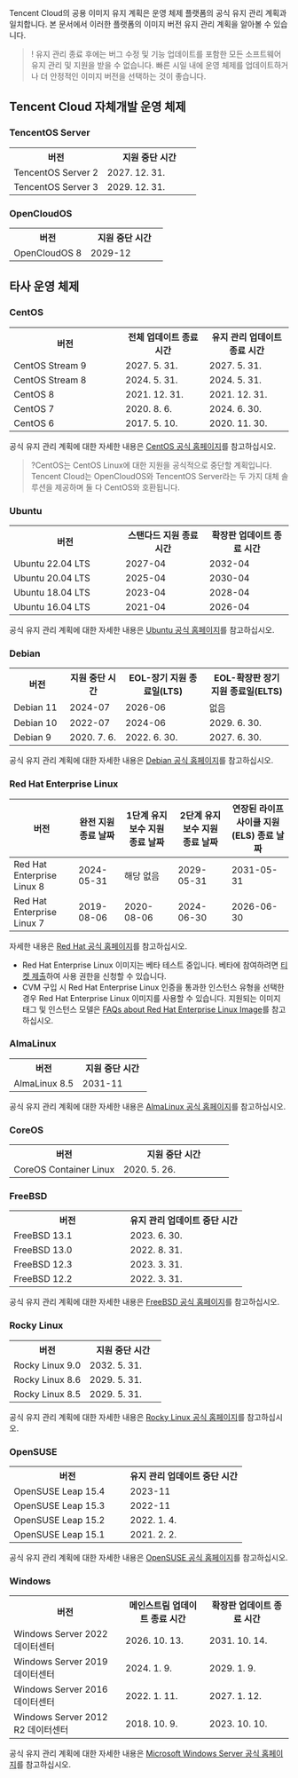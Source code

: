 Tencent Cloud의 공용 이미지 유지 계획은 운영 체제 플랫폼의 공식 유지 관리 계획과 일치합니다. 본 문서에서 이러한 플랫폼의 이미지 버전 유지 관리 계획을 알아볼 수 있습니다.

>! 유지 관리 종료 후에는 버그 수정 및 기능 업데이트를 포함한 모든 소프트웨어 유지 관리 및 지원을 받을 수 없습니다. 빠른 시일 내에 운영 체제를 업데이트하거나 더 안정적인 이미지 버전을 선택하는 것이 좋습니다.



## Tencent Cloud 자체개발 운영 체제

### TencentOS Server
<table>
	<tr>
		<th width="50%">버전</th>
		<th>지원 중단 시간</th>
	</tr>
	<tr>
		<td>TencentOS Server 2</td>
		<td>2027. 12. 31.</td>
	</tr>
	<tr>
		<td>TencentOS Server 3</td>
		<td>2029. 12. 31.</td>
	</tr>
</table>





### OpenCloudOS
<table>
	<tr>
		<th width="50%">버전</th>
		<th>지원 중단 시간</th>
	</tr>
	<tr>
		<td>OpenCloudOS 8</td>
		<td>2029-12</td>
		</tr>
</table>



## 타사 운영 체제

### CentOS
<table>
	<tr>
		<th width="40%">버전</th>
		<th width="30%">전체 업데이트 종료 시간</th>
		<th width="30%">유지 관리 업데이트 종료 시간</th>	
	</tr>
	<tr>
		<td>CentOS Stream 9</td>
		<td>2027. 5. 31.</td>
		<td>2027. 5. 31.</td>
	</tr>
	<tr>
		<td>CentOS Stream 8</td>
		<td>2024. 5. 31.</td>
		<td>2024. 5. 31.</td>
	</tr>
		<tr>
		<td>CentOS 8</td>
		<td>2021. 12. 31.</td>
		<td>2021. 12. 31.</td>
	</tr>
		<tr>
		<td>CentOS 7</td>
		<td>2020. 8. 6.</td>
		<td>2024. 6. 30.</td>
	</tr>
		<tr>
		<td>CentOS 6</td>
		<td>2017. 5. 10.</td>
		<td>2020. 11. 30.</td>
	</tr>
</table>

공식 유지 관리 계획에 대한 자세한 내용은 [CentOS 공식 홈페이지](https://wiki.centos.org/About/Product)를 참고하십시오.
>?CentOS는 CentOS Linux에 대한 지원을 공식적으로 중단할 계획입니다. Tencent Cloud는 OpenCloudOS와 TencentOS Server라는 두 가지 대체 솔루션을 제공하며 둘 다 CentOS와 호환됩니다.



### Ubuntu
<table>
	<tr>
		<th width="40%">버전</th>
		<th width="30%">스탠다드 지원 종료 시간</th>
		<th width="30%">확장판 업데이트 종료 시간</th>	
	</tr>
	<tr>
		<td>Ubuntu 22.04 LTS</td>
		<td>2027-04</td>
		<td>2032-04</td>
	</tr>
		<tr>
		<td>Ubuntu 20.04 LTS</td>
		<td>2025-04</td>
		<td>2030-04</td>
	</tr>
		<tr>
		<td>Ubuntu 18.04 LTS</td>
		<td>2023-04</td>
		<td>2028-04</td>
	</tr>
		<tr>
		<td>Ubuntu 16.04 LTS</td>
		<td>2021-04</td>
		<td>2026-04</td>
	</tr>
</table>


공식 유지 관리 계획에 대한 자세한 내용은 [Ubuntu 공식 홈페이지](https://wiki.ubuntu.com/Releases)를 참고하십시오.



### Debian
<table>
	<tr>
		<th width="20%">버전</th>
		<th width="20%">지원 중단 시간 </th>
		<th width="30%">EOL-장기 지원 종료일(LTS)</th>
		<th width="30%">EOL-확장판 장기 지원 종료일(ELTS)</th>
	</tr>
	<tr>
		<td>Debian 11</td>
		<td>2024-07</td>
		<td>2026-06</td>
		<td>없음</td>
	</tr>
	<tr>
		<td>Debian 10</td>
		<td>2022-07</td>
		<td>2024-06</td>
		<td>2029. 6. 30.</td>
	</tr>
	<tr>
		<td>Debian 9</td>
		<td>2020. 7. 6.</td>
		<td>2022. 6. 30.</td>
		<td>2027. 6. 30.</td>
	</tr>
</table>


공식 유지 관리 계획에 대한 자세한 내용은 [Debian 공식 홈페이지](https://wiki.debian.org/DebianReleases)를 참고하십시오.



### Red Hat Enterprise Linux

<table class="tg">
<thead>
  <tr>
    <th class="tg-0pky">버전</th>
    <th class="tg-0pky">완전 지원 종료 날짜</th>
    <th class="tg-0pky">1단계 유지보수 지원 종료 날짜</th>
    <th class="tg-0pky">2단계 유지보수 지원 종료 날짜</th>
    <th class="tg-0pky">연장된 라이프사이클 지원(ELS) 종료 날짜</th>
  </tr>
</thead>
<tbody>
  <tr>
    <td class="tg-0pky">Red Hat Enterprise Linux 8</td>
    <td class="tg-0pky">2024-05-31</td>
    <td class="tg-0pky">해당 없음</td>
    <td class="tg-0pky">2029-05-31</td>
    <td class="tg-0pky">2031-05-31</td>
  </tr>
  <tr>
    <td class="tg-0pky">Red Hat Enterprise Linux 7</td>
    <td class="tg-0pky">2019-08-06</td>
    <td class="tg-0pky">2020-08-06</td>
    <td class="tg-0pky">2024-06-30</td>
    <td class="tg-0pky">2026-06-30</td>
  </tr>
</tbody>
</table>

자세한 내용은 [Red Hat 공식 홈페이지](https://access.redhat.com/support/policy/updates/errata)를 참고하십시오.

<dx-alert infotype="explain" title="">

- Red Hat Enterprise Linux 이미지는 베타 테스트 중입니다. 베타에 참여하려면 [티켓 제출](https://cloud.tencent.com/apply/p/2yj9npvw8lq)하여 사용 권한을 신청할 수 있습니다.
- CVM 구입 시 Red Hat Enterprise Linux 인증을 통과한 인스턴스 유형을 선택한 경우 Red Hat Enterprise Linux 이미지를 사용할 수 있습니다.  지원되는 이미지 태그 및 인스턴스 모델은 [FAQs about Red Hat Enterprise Linux Image](https://www.tencentcloud.com/document/product/213/55135)를 참고하십시오.
</dx-alert> 

 

### AlmaLinux
<table>
	<tr>
		<th width="50%">버전</th>
		<th>지원 중단 시간</th>
	</tr>
	<tr>
		<td>AlmaLinux 8.5</td>
		<td>2031-11</td>
	</tr>
</table>

공식 유지 관리 계획에 대한 자세한 내용은 [AlmaLinux 공식 홈페이지](https://wiki.almalinux.org/Comparison.html)를 참고하십시오.


### CoreOS
<table>
	<tr>
		<th width="50%">버전</th>
		<th>지원 중단 시간</th>
	</tr>
	<tr>
		<td>CoreOS Container Linux </td>
		<td>2020. 5. 26.</td>
	</tr>
</table>


### FreeBSD
<table>
	<tr>
		<th width="50%">버전</th>
		<th>유지 관리 업데이트 중단 시간</th>
	</tr>
	<tr>
		<td> FreeBSD 13.1</td>
		<td>2023. 6. 30.</td>
	</tr>
	<tr>
		<td>FreeBSD 13.0</th>
		<td>2022. 8. 31.</td>
	</tr>
	<tr>
		<td>FreeBSD 12.3</td>
		<td>2023. 3. 31.</td>
	</tr>
	<tr>
		<td>FreeBSD 12.2</td>
		<td>2022. 3. 31.</td>
	</tr>
</table>


공식 유지 관리 계획에 대한 자세한 내용은 [FreeBSD 공식 홈페이지](https://www.freebsd.org/releases/)를 참고하십시오.



### Rocky Linux
<table>
	<tr>
		<th width="50%">버전</th>
		<th>지원 중단 시간</th>
	</tr>
	<tr>
		<td>Rocky Linux 9.0</td>
		<td>2032. 5. 31.</td>
	</tr>
		<tr>
		<td>Rocky Linux 8.6</td>
		<td>2029. 5. 31.</td>
	</tr>
	<tr>
		<td>Rocky Linux 8.5</td>
		<td>2029. 5. 31.</td>
	</tr>
</table>


공식 유지 관리 계획에 대한 자세한 내용은 [Rocky Linux 공식 홈페이지](https://rockylinux.org/news/rocky-linux-9-0-ga-release/)를 참고하십시오.



### OpenSUSE

<table>
	<tr>
		<th width="50%">버전</th>
		<th>유지 관리 업데이트 중단 시간</th>
	</tr>
		<tr>
		<td>OpenSUSE Leap 15.4</td>
		<td>2023-11</td>
	</tr>
	<tr>
		<td>OpenSUSE Leap 15.3</td>
		<td>2022-11</td>
	</tr>
	<tr>
		<td>OpenSUSE Leap 15.2</th>
		<td>2022. 1. 4.</td>
	</tr>
	<tr>
		<td>OpenSUSE Leap 15.1</td>
		<td>2021. 2. 2.</td>
	</tr>
</table>


공식 유지 관리 계획에 대한 자세한 내용은 [OpenSUSE 공식 홈페이지](https://en.opensuse.org/Lifetime)를 참고하십시오.



### Windows
<table>
	<tr>
		<th width="40%">버전</th>
		<th width="30%">메인스트림 업데이트 종료 시간</th>
		<th width="30%">확장판 업데이트 종료 시간</th>	
	</tr>
	<tr>
		<td>Windows Server 2022 데이터센터</td>
		<td>2026. 10. 13.</td>
		<td>2031. 10. 14.</td>
	</tr>
		<tr>
		<td>Windows Server 2019 데이터센터</td>
		<td>2024. 1. 9.</td>
		<td>2029. 1. 9.</td>
	</tr>
		<tr>
		<td>Windows Server 2016 데이터센터</td>
		<td>2022. 1. 11.</td>
		<td>2027. 1. 12.</td>
	</tr>
		<tr>
		<td>Windows Server 2012 R2 데이터센터</td>
		<td>2018. 10. 9.</td>
		<td>2023. 10. 10.</td>
	</tr>
</table>


공식 유지 관리 계획에 대한 자세한 내용은 [Microsoft Windows Server 공식 홈페이지](https://learn.microsoft.com/zh-cn/lifecycle/products/)를 참고하십시오.


